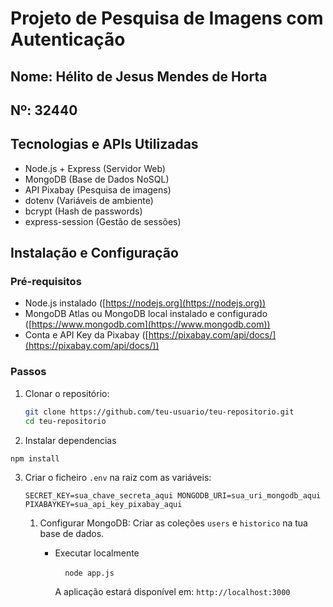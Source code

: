 # Projeto de Pesquisa de Imagens com Autenticação

## Nome: Hélito de Jesus Mendes de Horta

## Nº: 32440

## Tecnologias e APIs Utilizadas

- Node.js + Express (Servidor Web)
- MongoDB (Base de Dados NoSQL)
- API Pixabay (Pesquisa de imagens)
- dotenv (Variáveis de ambiente)
- bcrypt (Hash de passwords)
- express-session (Gestão de sessões)

## Instalação e Configuração

### Pré-requisitos

- Node.js instalado ([https://nodejs.org](https://nodejs.org))
- MongoDB Atlas ou MongoDB local instalado e configurado ([https://www.mongodb.com](https://www.mongodb.com))
- Conta e API Key da Pixabay ([https://pixabay.com/api/docs/](https://pixabay.com/api/docs/))

### Passos

1. Clonar o repositório:
   
   ```bash
   git clone https://github.com/teu-usuario/teu-repositorio.git
   cd teu-repositorio
   ```

2. Instalar dependencias

`npm install`

3. Criar o ficheiro `.env` na raiz com as variáveis:
   
   `SECRET_KEY=sua_chave_secreta_aqui
   MONGODB_URI=sua_uri_mongodb_aqui
   PIXABAYKEY=sua_api_key_pixabay_aqui`
   
   1. Configurar MongoDB: Criar as coleções `users` e `historico` na tua base de dados.
      
      - Executar localmente
        
            `node app.js`
        
        A aplicação estará disponível em: `http://localhost:3000`
